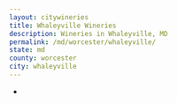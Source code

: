 ```yaml
---
layout: citywineries
title: Whaleyville Wineries
description: Wineries in Whaleyville, MD
permalink: /md/worcester/whaleyville/
state: md
county: worcester
city: whaleyville
---
```

-
